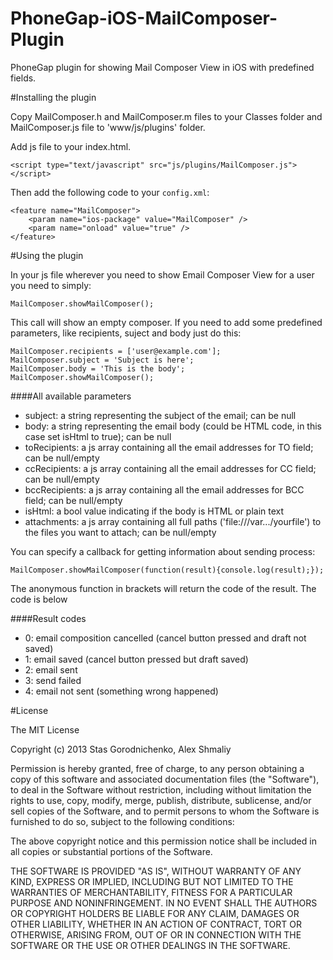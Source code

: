 PhoneGap-iOS-MailComposer-Plugin
================================================

PhoneGap plugin for showing Mail Composer View in iOS with predefined fields.

#Installing the plugin

Copy MailComposer.h and MailComposer.m files to your Classes folder and MailComposer.js file to 'www/js/plugins' folder.

Add js file to your index.html.

    <script type="text/javascript" src="js/plugins/MailComposer.js"></script>

Then add the following code to your <code>config.xml</code>:

	<feature name="MailComposer">
		<param name="ios-package" value="MailComposer" />
		<param name="onload" value="true" />
	</feature>

#Using the plugin

In your js file wherever you need to show Email Composer View for a user you need to simply:

    MailComposer.showMailComposer();

This call will show an empty composer. If you need to add some predefined parameters, like recipients, suject and body just do this:

	MailComposer.recipients = ['user@example.com'];
    MailComposer.subject = 'Subject is here';
    MailComposer.body = 'This is the body';
    MailComposer.showMailComposer();

####All available parameters

* subject: a string representing the subject of the email; can be null
* body: a string representing the email body (could be HTML code, in this case set isHtml to true); can be null
* toRecipients: a js array containing all the email addresses for TO field; can be null/empty
* ccRecipients: a js array containing all the email addresses for CC field; can be null/empty
* bccRecipients: a js array containing all the email addresses for BCC field; can be null/empty
* isHtml: a bool value indicating if the body is HTML or plain text
* attachments: a js array containing all full paths ('file:///var.../yourfile') to the files you want to attach; can be null/empty

You can specify a callback for getting information about sending process:

	MailComposer.showMailComposer(function(result){console.log(result);});

The anonymous function in brackets will return the code of the result. The code is below

####Result codes

* 0: email composition cancelled (cancel button pressed and draft not saved)
* 1: email saved (cancel button pressed but draft saved)
* 2: email sent
* 3: send failed
* 4: email not sent (something wrong happened)

#License

The MIT License

Copyright (c) 2013 Stas Gorodnichenko, Alex Shmaliy

Permission is hereby granted, free of charge, to any person obtaining a copy of this software and associated documentation files (the "Software"), to deal in the Software without restriction, including without limitation the rights to use, copy, modify, merge, publish, distribute, sublicense, and/or sell copies of the Software, and to permit persons to whom the Software is furnished to do so, subject to the following conditions:

The above copyright notice and this permission notice shall be included in all copies or substantial portions of the Software.

THE SOFTWARE IS PROVIDED "AS IS", WITHOUT WARRANTY OF ANY KIND, EXPRESS OR IMPLIED, INCLUDING BUT NOT LIMITED TO THE WARRANTIES OF MERCHANTABILITY, FITNESS FOR A PARTICULAR PURPOSE AND NONINFRINGEMENT. IN NO EVENT SHALL THE AUTHORS OR COPYRIGHT HOLDERS BE LIABLE FOR ANY CLAIM, DAMAGES OR OTHER LIABILITY, WHETHER IN AN ACTION OF CONTRACT, TORT OR OTHERWISE, ARISING FROM, OUT OF OR IN CONNECTION WITH THE SOFTWARE OR THE USE OR OTHER DEALINGS IN THE SOFTWARE.
